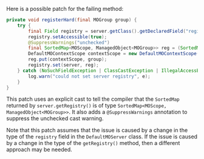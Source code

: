 Here is a possible patch for the failing method:

```java
private void registerHard(final MOGroup group) {
    try {
        final Field registry = server.getClass().getDeclaredField("registry");
        registry.setAccessible(true);
        @SuppressWarnings("unchecked")
        final SortedMap<MOScope, ManagedObject<MOGroup>> reg = (SortedMap<MOScope, ManagedObject<MOGroup>>) server.getRegistry();
        DefaultMOContextScope contextScope = new DefaultMOContextScope(new OctetString(""), group.getScope());
        reg.put(contextScope, group);
        registry.set(server, reg);
    } catch (NoSuchFieldException | ClassCastException | IllegalAccessException e) {
        log.warn("could not set server registry", e);
    }
}
```

This patch uses an explicit cast to tell the compiler that the `SortedMap` returned by `server.getRegistry()` is of type `SortedMap<MOScope, ManagedObject<MOGroup>>`. It also adds a `@SuppressWarnings` annotation to suppress the unchecked cast warning.

Note that this patch assumes that the issue is caused by a change in the type of the `registry` field in the `DefaultMOServer` class. If the issue is caused by a change in the type of the `getRegistry()` method, then a different approach may be needed.